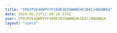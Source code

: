 ```yaml
---
title: "SP02PVE4QWPVYPJ89R303GWWWEHK1B4CJ4NGNBGA"
date: 2024-05-23T11:48:24.374Z
user: SP02PVE4QWPVYPJ89R303GWWWEHK1B4CJ4NGNBGA
layout: "users"
---
```

    